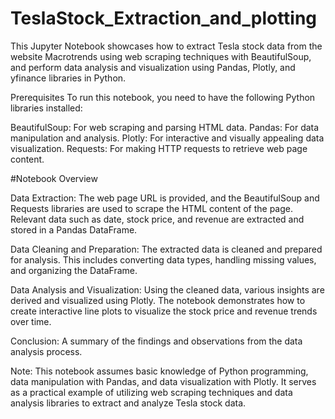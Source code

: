 # TeslaStock_Extraction_and_plotting
This Jupyter Notebook showcases how to extract Tesla stock data from the website Macrotrends using web scraping techniques with BeautifulSoup, and perform data analysis and visualization using Pandas, Plotly, and yfinance libraries in Python.

Prerequisites
To run this notebook, you need to have the following Python libraries installed:

BeautifulSoup: For web scraping and parsing HTML data.
Pandas: For data manipulation and analysis.
Plotly: For interactive and visually appealing data visualization.
Requests: For making HTTP requests to retrieve web page content.

#Notebook Overview

Data Extraction: The web page URL is provided, and the BeautifulSoup and Requests libraries are used to scrape the HTML content of the page. Relevant data such as date, stock price, and revenue are extracted and stored in a Pandas DataFrame.

Data Cleaning and Preparation: The extracted data is cleaned and prepared for analysis. This includes converting data types, handling missing values, and organizing the DataFrame.

Data Analysis and Visualization: Using the cleaned data, various insights are derived and visualized using Plotly. The notebook demonstrates how to create interactive line plots to visualize the stock price and revenue trends over time.

Conclusion: A summary of the findings and observations from the data analysis process.

Note: This notebook assumes basic knowledge of Python programming, data manipulation with Pandas, and data visualization with Plotly. It serves as a practical example of utilizing web scraping techniques and data analysis libraries to extract and analyze Tesla stock data.
